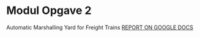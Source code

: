# Modul Opgave 2
Automatic Marshalling Yard for Freight Trains
[REPORT ON GOOGLE DOCS](https://docs.google.com/document/d/1-UCPoNkIgPdRpl5MZvkFr21NAH-yxwd2bZ4lD8DffJY/edit#)

